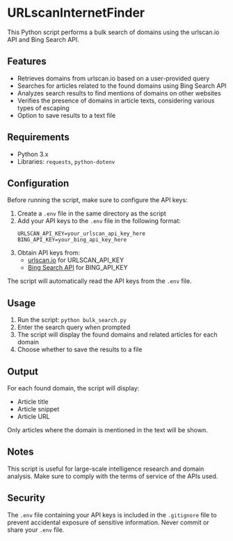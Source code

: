 # URLscanInternetFinder

This Python script performs a bulk search of domains using the urlscan.io API and Bing Search API.

## Features

- Retrieves domains from urlscan.io based on a user-provided query
- Searches for articles related to the found domains using Bing Search API
- Analyzes search results to find mentions of domains on other websites
- Verifies the presence of domains in article texts, considering various types of escaping
- Option to save results to a text file

## Requirements

- Python 3.x
- Libraries: `requests`, `python-dotenv`

## Configuration

Before running the script, make sure to configure the API keys:

1. Create a `.env` file in the same directory as the script
2. Add your API keys to the `.env` file in the following format:
   ```
   URLSCAN_API_KEY=your_urlscan_api_key_here
   BING_API_KEY=your_bing_api_key_here
   ```
3. Obtain API keys from:
   - [urlscan.io](https://urlscan.io/) for URLSCAN_API_KEY
   - [Bing Search API](https://www.microsoft.com/en-us/bing/apis/bing-web-search-api) for BING_API_KEY

The script will automatically read the API keys from the `.env` file.

## Usage

1. Run the script: `python bulk_search.py`
2. Enter the search query when prompted
3. The script will display the found domains and related articles for each domain
4. Choose whether to save the results to a file

## Output

For each found domain, the script will display:
- Article title
- Article snippet
- Article URL

Only articles where the domain is mentioned in the text will be shown.

## Notes

This script is useful for large-scale intelligence research and domain analysis. Make sure to comply with the terms of service of the APIs used.

## Security

The `.env` file containing your API keys is included in the `.gitignore` file to prevent accidental exposure of sensitive information. Never commit or share your `.env` file.